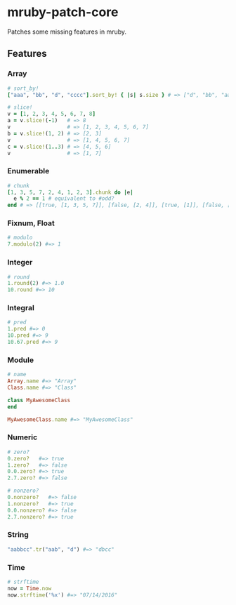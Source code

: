 mruby-patch-core
=================

Patches some missing features in mruby.

## Features
### Array
```ruby
# sort_by!
["aaa", "bb", "d", "cccc"].sort_by! { |s| s.size } # => ["d", "bb", "aaa", "dddd"]

# slice!
v = [1, 2, 3, 4, 5, 6, 7, 8]
a = v.slice!(-1)   # => 8
v                  # => [1, 2, 3, 4, 5, 6, 7]
b = v.slice!(1, 2) # => [2, 3] 
v                  # => [1, 4, 5, 6, 7]
c = v.slice!(1..3) # => [4, 5, 6]
v                  # => [1, 7]
```

### Enumerable
```ruby
# chunk
[1, 3, 5, 7, 2, 4, 1, 2, 3].chunk do |e|
  e % 2 == 1 # equivalent to #odd?
end # => [[true, [1, 3, 5, 7]], [false, [2, 4]], [true, [1]], [false, [2]], [true, [3]]]
```

### Fixnum, Float
```ruby
# modulo
7.modulo(2) #=> 1
```

### Integer
```ruby
# round
1.round(2) #=> 1.0
10.round #=> 10
```

### Integral
```ruby
# pred
1.pred #=> 0
10.pred #=> 9
10.67.pred #=> 9
```

### Module
```ruby
# name
Array.name #=> "Array"
Class.name #=> "Class"

class MyAwesomeClass 
end

MyAwesomeClass.name #=> "MyAwesomeClass"
```

### Numeric
```ruby
# zero?
0.zero?   #=> true
1.zero?   #=> false
0.0.zero? #=> true
2.7.zero? #=> false

# nonzero?
0.nonzero?   #=> false
1.nonzero?   #=> true
0.0.nonzero? #=> false
2.7.nonzero? #=> true
```

### String
```ruby
"aabbcc".tr("aab", "d") #=> "dbcc"
```

### Time

```ruby
# strftime
now = Time.now
now.strftime('%x') #=> "07/14/2016"
```
